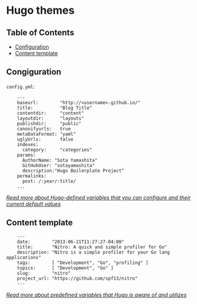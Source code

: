 Hugo themes
===========

## Table of Contents

- [Configuration](#configuration)
- [Content template](#content-template)

## Congiguration 

`config.yml`:
    
        ---
        baseurl:        "http://<username>.github.io/"
        title:          "Blog Title"
        contentdir:     "content"
        layoutdir:      "layouts"
        publishdir:     "public"
        canonifyurls:   true
        metaDataFormat: "yaml"
        uglyUrls:       false
        indexes:
          category:     "categories"
        params:
          AuthorName: "Sota Yamashita"
          GitHubUser: "sotayamashita"
          description:"Hugo Boilerplate Project"
        permalinks:
          post: /:year/:title/
        ...


_[Read more about Hugo-defined variables that you can configure and their current default values](http://gohugo.io/overview/configuration/)_

## Content template

        ---
        date:        "2013-06-21T11:27:27-04:00"
        title:       "Nitro: A quick and simple profiler for Go"
        description: "Nitro is a simple profiler for your Go lang applications"
        tags:        [ "Development", "Go", "profiling" ]
        topics:      [ "Development", "Go" ]
        slug:        "nitro"
        project_url: "https://github.com/spf13/nitro"
        ---

_[Read more about predefined variables that Hugo is aware of and utilizes](http://gohugo.io/content/front-matter/)_

